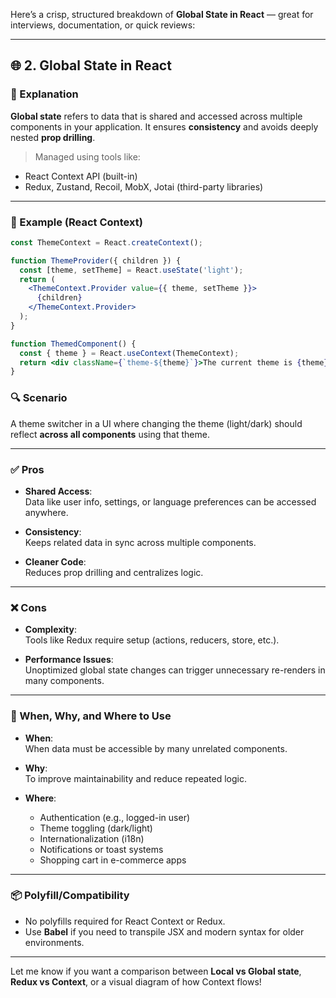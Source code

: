 Here’s a crisp, structured breakdown of **Global State in React** — great for interviews, documentation, or quick reviews:

---

## 🌐 2. Global State in React

### 🧠 Explanation  
**Global state** refers to data that is shared and accessed across multiple components in your application. It ensures **consistency** and avoids deeply nested **prop drilling**.

> Managed using tools like:
- React Context API (built-in)
- Redux, Zustand, Recoil, MobX, Jotai (third-party libraries)

---

### 🧪 Example (React Context)

```jsx
const ThemeContext = React.createContext();

function ThemeProvider({ children }) {
  const [theme, setTheme] = React.useState('light');
  return (
    <ThemeContext.Provider value={{ theme, setTheme }}>
      {children}
    </ThemeContext.Provider>
  );
}

function ThemedComponent() {
  const { theme } = React.useContext(ThemeContext);
  return <div className={`theme-${theme}`}>The current theme is {theme}</div>;
}
```

### 🔍 Scenario  
A theme switcher in a UI where changing the theme (light/dark) should reflect **across all components** using that theme.

---

### ✅ Pros

- **Shared Access**:  
  Data like user info, settings, or language preferences can be accessed anywhere.

- **Consistency**:  
  Keeps related data in sync across multiple components.

- **Cleaner Code**:  
  Reduces prop drilling and centralizes logic.

---

### ❌ Cons

- **Complexity**:  
  Tools like Redux require setup (actions, reducers, store, etc.).

- **Performance Issues**:  
  Unoptimized global state changes can trigger unnecessary re-renders in many components.

---

### 📌 When, Why, and Where to Use

- **When**:  
  When data must be accessible by many unrelated components.

- **Why**:  
  To improve maintainability and reduce repeated logic.

- **Where**:
  - Authentication (e.g., logged-in user)
  - Theme toggling (dark/light)
  - Internationalization (i18n)
  - Notifications or toast systems
  - Shopping cart in e-commerce apps

---

### 📦 Polyfill/Compatibility

- No polyfills required for React Context or Redux.
- Use **Babel** if you need to transpile JSX and modern syntax for older environments.

---

Let me know if you want a comparison between **Local vs Global state**, **Redux vs Context**, or a visual diagram of how Context flows!